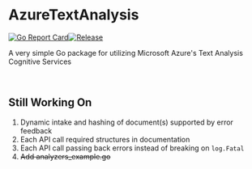 # AzureTextAnalysis
[![Go Report Card](https://goreportcard.com/badge/github.com/ItsOkayItsOfficial/AzureTextAnalysis?style=flat-square)](https://goreportcard.com/report/github.com/ItsOkayItsOfficial/AzureTextAnalysis)<!--[![Go Doc](https://img.shields.io/badge/godoc-reference-blue.svg?style=flat-square)](https://godoc.org/math/rand) -->[![Release](https://img.shields.io/github/release/golang-standards/project-layout.svg?style=flat-square)](https://github.com/ItsOkayItsOfficial/AzureTextAnalysis/releases/latest)

A very simple Go package for utilizing Microsoft Azure's Text Analysis Cognitive Services

<br>

## Still Working On

1. Dynamic intake and hashing of document(s) supported by error feedback
2. Each API call required structures in documentation
3. Each API call passing back errors instead of breaking on `log.Fatal`
4. ~~Add analyzers_example.go~~